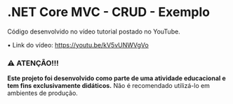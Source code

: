 # .NET Core MVC - CRUD - Exemplo
Código desenvolvido no vídeo tutorial postado no YouTube.

• Link do vídeo: https://youtu.be/kV5vUNWVgVo

### ⚠️ ATENÇÃO!!!
**Este projeto foi desenvolvido como parte de uma atividade educacional e tem fins exclusivamente didáticos.** Não é recomendado utilizá-lo em ambientes de produção.
